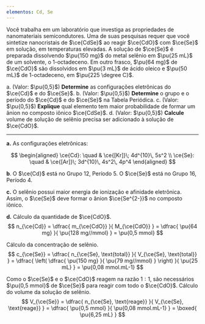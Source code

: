 ```yaml
---
elementos: Cd, Se
---
```


Você trabalha em um laboratório que investiga as propriedades de nanomateriais semicondutores. Uma de suas pesquisas requer que você sintetize nanocristais de $\ce{CdSe}$ ao reagir $\ce{CdO}$ com $\ce{Se}$ em solução, em temperaturas elevadas. A solução de $\ce{Se}$ é preparada dissolvendo $\pu{150 mg}$ do metal selênio em $\pu{25 mL}$ de um solvente, o 1-octadeceno. Em outro frasco, $\pu{64 mg}$ de $\ce{CdO}$ são dissolvidos em $\pu{3 mL}$ de ácido oleico e $\pu{50 mL}$ de 1-octadeceno, em $\pu{225 \degree C}$.

a. (Valor: $\pu{0,5}$) **Determine** as configurações eletrônicas do $\ce{Cd}$ e do $\ce{Se}$.
b. (Valor: $\pu{0,5}$) **Determine** o grupo e o período do $\ce{Cd}$ e do $\ce{Se}$ na Tabela Periódica.
c. (Valor: $\pu{0,5}$) **Explique** qual elemento tem maior probabilidade de formar um ânion no composto iônico $\ce{CdSe}$.
d. (Valor: $\pu{0,5}$) **Calcule** volume de solução de selênio precisa ser adicionado à solução de $\ce{CdO}$.

---

**a.** As configurações eletrônicas:

$$
\begin{aligned}
    \ce{Cd}: \quad & \ce{[Kr]}\; 4d^{10}\, 5s^2 \\
    \ce{Se}: \quad & \ce{[Ar]}\; 3d^{10}\, 4s^2\, 4p^4
\end{aligned}
$$

**b**. O $\ce{Cd}$ está no Grupo 12, Período 5. O $\ce{Se}$ está no Grupo 16, Período 4.

**c.** O selênio possui maior energia de ionização e afinidade eletrônica. Assim, o $\ce{Se}$ deve formar o ânion $\ce{Se^{2-}}$ no composto iônico.

**d.** Cálculo da quantidade de $\ce{CdO}$.
$$
    n_{\ce{Cd}}
        = \dfrac{ m_{\ce{CdO}} }{ M_{\ce{CdO}} } 
        = \dfrac{ \pu{64 mg} }{ \pu{128 mg//mmol} } 
        = \pu{0,5 mmol}
$$

Cálculo da concentração de selênio.
$$
    c_{\ce{Se}} 
        = \dfrac{ n_{\ce{Se}, \text{total}} }{ V_{\ce{Se}, \text{total}} } 
        = \dfrac{ \left( \dfrac{ \pu{150 mg} }{  \pu{79 mg//mmol} } \right) }{ \pu{25 mL} } 
        = \pu{0,08 mmol.mL-1}
$$

Como o $\ce{Se}$ e o $\ce{CdO}$ reagem na razão $1: 1$, são necessários $\pu{0,5 mmol}$ de $\ce{Se}$ para reagir com todo o $\ce{CdO}$. Cálculo do volume da solução de selênio.
$$
    V_{\ce{Se}} 
        = \dfrac{ n_{\ce{Se}, \text{reage}} }{ V_{\ce{Se}, \text{reage}} } 
        = \dfrac{ \pu{0,5 mmol} }{ \pu{0,08 mmol.mL-1} } 
        = \boxed{ \pu{6,25 mL} }
$$